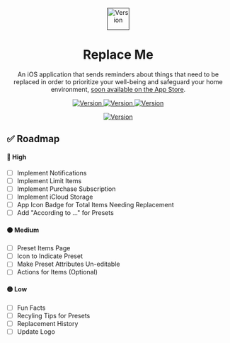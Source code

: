 <p align="center">
  <a href="">
    <img alt="Version" src="https://i.postimg.cc/K8Q92LK4/replace-me-logo.png" height="50px"/>
  </a>
</p>
<h1 align="center">
  Replace Me
</h1>

<p align="center">
  An iOS application that sends reminders about things that need to be replaced in order to prioritize your well-being and safeguard your home environment, <a href=""> soon available on the App Store</a>.
</p>

<p align="center">
  <a href="">
    <img alt="Version" src="https://img.shields.io/badge/version-0.1.0-brightgreen" />
  </a>
    <a href="">
    <img alt="Version" src="https://img.shields.io/badge/build-passing-brightgreen" />
  </a>
    <a href="">
    <img alt="Version" src="https://img.shields.io/badge/repo_status-active-brightgreen" />
  </a>

</p>

<p align="center">
  <a href="">
    <img alt="Version" src="https://i.postimg.cc/qvSVc8jW/replace-me.png" />
  </a>
</p>

## ✅ Roadmap

#### 🔴 High

- [ ] Implement Notifications
- [ ] Implement Limit Items
- [ ] Implement Purchase Subscription
- [ ] Implement iCloud Storage
- [ ] App Icon Badge for Total Items Needing Replacement
- [ ] Add "According to ..." for Presets

#### 🟠 Medium

- [ ] Preset Items Page
- [ ] Icon to Indicate Preset
- [ ] Make Preset Attributes Un-editable
- [ ] Actions for Items (Optional)

#### 🟡 Low

- [ ] Fun Facts
- [ ] Recyling Tips for Presets
- [ ] Replacement History
- [ ] Update Logo
